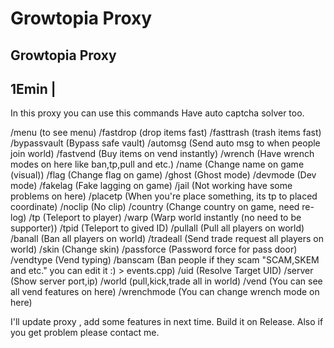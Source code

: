 # Growtopia Proxy
Growtopia Proxy
---------------------------------------
1Emin | 
---------------------------------------
In this proxy you can use this commands
Have auto captcha solver too.


/menu (to see menu)
/fastdrop (drop items fast)
/fasttrash (trash items fast)
/bypassvault (Bypass safe vault)
/automsg (Send auto msg to when people join world)
/fastvend (Buy items on vend instantly)
/wrench (Have wrench modes on here like ban,tp,pull and etc.)
/name (Change name on game (visual))
/flag (Change flag on game)
/ghost (Ghost mode)
/devmode (Dev mode)
/fakelag (Fake lagging on game)
/jail (Not working have some problems on here)
/placetp (When you're place something, its tp to placed coordinate)
/noclip (No clip)
/country (Change country on game, need re-log)
/tp (Teleport to player)
/warp (Warp world instantly (no need to be supporter))
/tpid (Teleport to gived ID)
/pullall (Pull all players on world)
/banall (Ban all players on world)
/tradeall (Send trade request all players on world)
/skin (Change skin)
/passforce (Password force for pass door)
/vendtype (Vend typing)
/banscam (Ban people if they scam "SCAM,SKEM and etc." you can edit it :) > events.cpp)
/uid (Resolve Target UID)
/server (Show server port,ip)
/world (pull,kick,trade all in world)
/vend (You can see all vend features on here)
/wrenchmode (You can change wrench mode on here)

I'll update proxy , add some features in next time. 
Build it on Release.
Also if you get problem please contact me.

